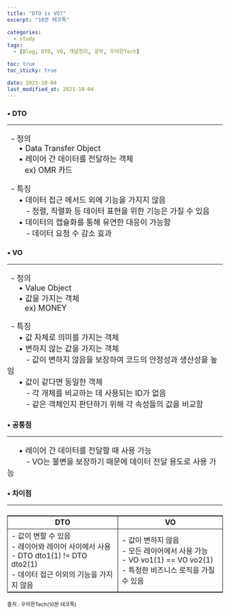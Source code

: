 ```yaml
---
title: "DTO is VO?"
excerpt: "10분 테코톡"

categories:
  - study
tags:
  - [Blog, DTO, VO, 개념정리, 공부, 우아한Tech]

toc: true
toc_sticky: true

date: 2021-10-04
last_modified_at: 2021-10-04
---
```


### • DTO
<hr>
<p>
&ensp;- 정의<br>  
&emsp;&ensp;• Data Transfer Object<br>
&emsp;&ensp;• 레이어 간 데이터를 전달하는 객체<br>
&emsp;&ensp;&ensp;&nbsp;ex) OMR 카드</p>
<p>
&ensp;- 특징<br>  
&emsp;&ensp;• 데이터 접근 메서드 외에 기능을 가지지 않음<br>
&emsp;&ensp;&ensp;&ensp;- 정렬, 직렬화 등 데이터 표현을 위한 기능은 가질 수 있음<br>
&emsp;&ensp;• 데이터의 캡슐화를 통해 유연한 대응이 가능함<br>
&emsp;&ensp;&ensp;&ensp;- 데이터 요청 수 감소 효과</p>

### • VO
<hr>
<p>
&ensp;- 정의<br>
&emsp;&ensp;• Value Object<br>
&emsp;&ensp;• 값을 가지는 객체<br>
&emsp;&ensp;&ensp;&nbsp;ex) MONEY</p>
<p>
&ensp;- 특징<br>  
&emsp;&ensp;• 값 자체로 의미를 가지는 객체<br>
&emsp;&ensp;• 변하지 않는 값을 가지는 객체<br>
&emsp;&ensp;&ensp;&ensp;- 값이 변하지 않음을 보장하여 코드의 안정성과 생산성을 높임<br>
&emsp;&ensp;• 값이 같다면 동일한 객체<br>
&emsp;&ensp;&ensp;&ensp;- 각 개체를 비교하는 데 사용되는 ID가 없음<br>
&emsp;&ensp;&ensp;&ensp;- 같은 객체인지 판단하기 위해 각 속성들의 값을 비교함</p>

### • 공통점
<hr>
<p>
&emsp;&ensp;• 레이어 간 데이터를 전달할 때 사용 가능<br>
&emsp;&ensp;&ensp;&ensp;- VO는 불변을 보장하기 때문에 데이터 전달 용도로 사용 가능</p>

### • 차이점
<hr>
<table>
<tr>
    <th>DTO</th>
    <th>VO</th>
</tr>
<tr>
    <td>
	- 값이 변할 수 있음<br>
	- 레이어와 레이어 사이에서 사용<br>
	- DTO dto1(1) != DTO dto2(1)<br>
	- 데이터 접근 이외의 기능을 가지지 않음
    </td>
    <td>
	- 값이 변하지 않음<br>
	- 모든 레이어에서 사용 가능<br>
	- VO vo1(1) == VO vo2(1)<br>
	- 특정한 비즈니스 로직을 가질 수 있음
    </td>
</tr>
</table>

<span>출처 : 우아한Tech(10분 테코톡)</span>
<!-- -->
<style>
	p{
		font-size: 18px;
	}
	table{
		display: flex; justify-content: center;
	}
	th{
		text-align: center;	
	}
	th, td{
		border: 1px solid; font-size: 17px;
	}
	span{
		font-size: 12px;
	}
</style>
